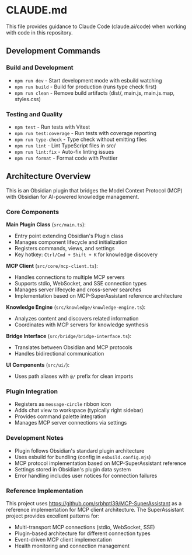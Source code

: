 
# CLAUDE.md

This file provides guidance to Claude Code (claude.ai/code) when working with code in this repository.

## Development Commands

### Build and Development

- `npm run dev` - Start development mode with esbuild watching
- `npm run build` - Build for production (runs type check first)
- `npm run clean` - Remove build artifacts (dist/, main.js, main.js.map, styles.css)

### Testing and Quality

- `npm test` - Run tests with Vitest
- `npm run test:coverage` - Run tests with coverage reporting
- `npm run type-check` - Type check without emitting files
- `npm run lint` - Lint TypeScript files in src/
- `npm run lint:fix` - Auto-fix linting issues
- `npm run format` - Format code with Prettier

## Architecture Overview

This is an Obsidian plugin that bridges the Model Context Protocol (MCP) with Obsidian for AI-powered knowledge management.

### Core Components

**Main Plugin Class** (`src/main.ts`):

- Entry point extending Obsidian's Plugin class
- Manages component lifecycle and initialization
- Registers commands, views, and settings
- Key hotkey: `Ctrl/Cmd + Shift + K` for knowledge discovery

**MCP Client** (`src/core/mcp-client.ts`):

- Handles connections to multiple MCP servers
- Supports stdio, WebSocket, and SSE connection types
- Manages server lifecycle and cross-server searches
- Implementation based on MCP-SuperAssistant reference architecture

**Knowledge Engine** (`src/knowledge/knowledge-engine.ts`):

- Analyzes content and discovers related information
- Coordinates with MCP servers for knowledge synthesis

**Bridge Interface** (`src/bridge/bridge-interface.ts`):

- Translates between Obsidian and MCP protocols
- Handles bidirectional communication

**UI Components** (`src/ui/`):

- Uses path aliases with `@/` prefix for clean imports

### Plugin Integration

- Registers as `message-circle` ribbon icon
- Adds chat view to workspace (typically right sidebar)
- Provides command palette integration
- Manages MCP server connections via settings

### Development Notes

- Plugin follows Obsidian's standard plugin architecture
- Uses esbuild for bundling (config in `esbuild.config.mjs`)
- MCP protocol implementation based on MCP-SuperAssistant reference
- Settings stored in Obsidian's plugin data system
- Error handling includes user notices for connection failures

### Reference Implementation

This project uses <https://github.com/srbhptl39/MCP-SuperAssistant> as a reference implementation for MCP client architecture. The SuperAssistant project provides excellent patterns for:

- Multi-transport MCP connections (stdio, WebSocket, SSE)
- Plugin-based architecture for different connection types
- Event-driven MCP client implementation
- Health monitoring and connection management
